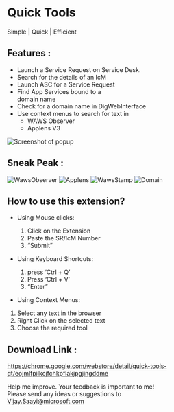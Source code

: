 # Quick Tools
Simple | Quick | Efficient

## Features :
 - Launch a Service Request on Service Desk. 
 - Search for the details of an IcM   
 - Launch ASC for a Service Request     
 - Find App Services bound to a   
   domain name     
 - Check for a domain name in DigWebInterface
 - Use context menus to search for text in
   - WAWS Observer 
   - Applens V3
   
![Screenshot of popup](https://github.com/vijaysaayi/QuickTools/blob/master/Images/01%20-%20Screenshot%20of%20the%20popup.PNG)

## Sneak Peak :
![WawsObserver](https://github.com/vijaysaayi/QuickTools/blob/master/Images/02%20-%20Waws%20subscription.png)
![Applens](https://github.com/vijaysaayi/QuickTools/blob/master/Images/03%20-%20Applens%20browse%20from%20Email.png)
![WawsStamp](https://github.com/vijaysaayi/QuickTools/blob/master/Images/04%20-%20Waws%20Stamp%20from%20Screenshot.png)
![Domain](https://github.com/vijaysaayi/QuickTools/blob/master/Images/06%20-%20APPLENS%20V2%20FROM%20WAWS.png)

## How to use this extension?
- Using Mouse clicks:
  1) Click on the Extension
  2) Paste the SR/IcM Number
  3) “Submit”

- Using Keyboard Shortcuts:
  1) press ‘Ctrl + Q’
  2) Press ‘Ctrl + V’
  3) “Enter”
  
-  Using Context Menus:
  1) Select any text in the browser
  2) Right Click on the selected text
  3) Choose the required tool
  
 ## Download Link : <br/>
 https://chrome.google.com/webstore/detail/quick-tools-qt/eojmlfpilkcjfchkpflakjpgjingddme

Help me improve. Your feedback is important to me! <br/>
Please send any ideas or suggestions to <br/>
Vijay.Saayi@microsoft.com 
